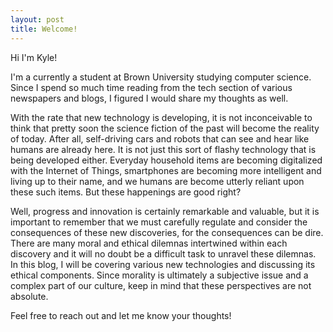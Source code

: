 ```yaml
---
layout: post
title: Welcome!
---
```

Hi I'm Kyle! 

<!--more-->

I'm a currently a student at Brown University studying computer science. Since I spend so much time reading from the tech section of various newspapers and blogs, I figured I would share my thoughts as well.

With the rate that new technology is developing, it is not inconceivable to think that pretty soon the science fiction of the past will become the reality of today. After all, self-driving cars and robots that can see and hear like humans are already here. It is not just this sort of flashy technology that is being developed either. Everyday household items are becoming digitalized with the Internet of Things, smartphones are becoming more intelligent and living up to their name, and we humans are become utterly reliant upon these such items. But these happenings are good right?

Well, progress and innovation is certainly remarkable and valuable, but it is important to remember that we must carefully regulate and consider the consequences of these new discoveries, for the consequences can be dire. There are many moral and ethical dilemnas intertwined within each discovery and it will no doubt be a difficult task to unravel these dilemnas. In this blog, I will be covering various new technologies and discussing its ethical components. Since morality is ultimately a subjective issue and a complex part of our culture, keep in mind that these perspectives are not absolute.

Feel free to reach out and let me know your thoughts!
